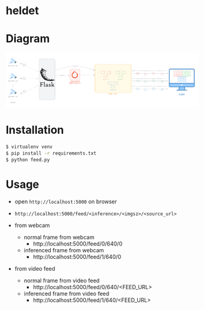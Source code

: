 # heldet

# Diagram

![diagram](diagram.png)

# Installation

```sh
$ virtualenv venv
$ pip install -r requirements.txt
$ python feed.py
```

# Usage

- open `http://localhost:5000` on browser
- `http://localhost:5000/feed/<inference>/<imgsz>/<source_url>`
- from webcam

  - normal frame from webcam
    - http://localhost:5000/feed/0/640/0
  - inferenced frame from webcam
    - http://localhost:5000/feed/1/640/0

- from video feed
  - normal frame from video feed
    - http://localhost:5000/feed/0/640/<FEED_URL>
  - inferenced frame from video feed
    - http://localhost:5000/feed/1/640/<FEED_URL>
